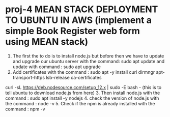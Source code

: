 # proj-4 MEAN STACK DEPLOYMENT TO UBUNTU IN AWS (implement a simple Book Register web form using MEAN stack)
1. The first the to do is to install node.js but before then we have to update and upgrade our ubuntu server with the command: sudo apt update and update with command : sudo apt upgrade
2. Add certificates with the command : sudo apt -y install curl dirmngr apt-transport-https lsb-release ca-certificates

curl -sL https://deb.nodesource.com/setup_12.x | sudo -E bash -   (this is to tell ubuntu to download node.js from here)
3. Then install node.js with the command : sudo apt install -y nodejs
4. check  the version of node.js with the command : node -v
5. Check if the npm is already installed with the command  : npm -v
